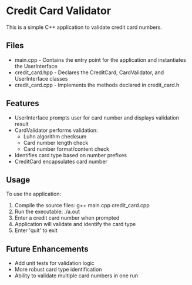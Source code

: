 # Credit Card Validator
This is a simple C++ application to validate credit card numbers.

## Files
- main.cpp - Contains the entry point for the application and instantiates the UserInterface
- credit_card.hpp - Declares the CreditCard, CardValidator, and UserInterface classes
- credit_card.cpp - Implements the methods declared in credit_card.h
## Features
- UserInterface prompts user for card number and displays validation result
- CardValidator performs validation:
  - Luhn algorithm checksum
  - Card number length check
  - Card number format/content check
- Identifies card type based on number prefixes
- CreditCard encapsulates card number
## Usage
To use the application:

1. Compile the source files: g++ main.cpp credit_card.cpp
2. Run the executable: ./a.out
3. Enter a credit card number when prompted
4. Application will validate and identify the card type
5. Enter 'quit' to exit
## Future Enhancements
- Add unit tests for validation logic
- More robust card type identification
- Ability to validate multiple card numbers in one run
